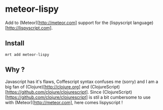 # meteor-lispy

Add to (Meteor)[http://meteor.com] support for the (lispyscript language)[http://lispyscript.com].

## Install

`mrt add meteor-lispy`

## Why ?

Javascript has it's flaws, Coffescript syntax confuses me (sorry) and I am a big fan
of (Clojure)[http://clojure.org] and (ClojureScript)[https://github.com/clojure/clojurescript]. 
Since (ClojureScript)[https://github.com/clojure/clojurescript] is stil a bit cumbersome to use 
with (Meteor)[http://meteor.com], here comes lispyscript !